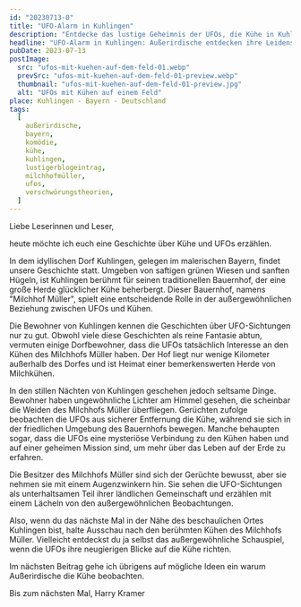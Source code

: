 ```yaml
---
id: "20230713-0"
title: "UFO-Alarm in Kuhlingen"
description: "Entdecke das lustige Geheimnis der UFOs, die Kühe in Kuhlingen, Bayern, beobachten! Tauche ein in diese skurrile Begegnung zwischen Außerirdischen und bayerischen Kühen und erlebe eine unterhaltsame Geschichte voller Spaß und Verschwörungstheorien."
headline: "UFO-Alarm in Kuhlingen: Außerirdische entdecken ihre Leidenschaft für bayerische Kühe!"
pubDate: 2023-07-13
postImage:
  src: "ufos-mit-kuehen-auf-dem-feld-01.webp"
  prevSrc: "ufos-mit-kuehen-auf-dem-feld-01-preview.webp"
  thumbnail: "ufos-mit-kuehen-auf-dem-feld-01-preview.jpg"
  alt: "UFOs mit Kühen auf einem Feld"
place: Kuhlingen - Bayern - Deutschland
tags:
  [
    außerirdische,
    bayern,
    komödie,
    kühe,
    kuhlingen,
    lustigerblogeintrag,
    milchhofmüller,
    ufos,
    verschwörungstheorien,
  ]
---
```


Liebe Leserinnen und Leser,

heute möchte ich euch eine Geschichte über Kühe und UFOs erzählen.

In dem idyllischen Dorf Kuhlingen, gelegen im malerischen Bayern, findet unsere Geschichte statt. Umgeben von saftigen grünen Wiesen und sanften Hügeln, ist Kuhlingen berühmt für seinen traditionellen Bauernhof, der eine große Herde glücklicher Kühe beherbergt. Dieser Bauernhof, namens "Milchhof Müller", spielt eine entscheidende Rolle in der außergewöhnlichen Beziehung zwischen UFOs und Kühen.

Die Bewohner von Kuhlingen kennen die Geschichten über UFO-Sichtungen nur zu gut. Obwohl viele diese Geschichten als reine Fantasie abtun, vermuten einige Dorfbewohner, dass die UFOs tatsächlich Interesse an den Kühen des Milchhofs Müller haben. Der Hof liegt nur wenige Kilometer außerhalb des Dorfes und ist Heimat einer bemerkenswerten Herde von Milchkühen.

In den stillen Nächten von Kuhlingen geschehen jedoch seltsame Dinge. Bewohner haben ungewöhnliche Lichter am Himmel gesehen, die scheinbar die Weiden des Milchhofs Müller überfliegen. Gerüchten zufolge beobachten die UFOs aus sicherer Entfernung die Kühe, während sie sich in der friedlichen Umgebung des Bauernhofs bewegen. Manche behaupten sogar, dass die UFOs eine mysteriöse Verbindung zu den Kühen haben und auf einer geheimen Mission sind, um mehr über das Leben auf der Erde zu erfahren.

Die Besitzer des Milchhofs Müller sind sich der Gerüchte bewusst, aber sie nehmen sie mit einem Augenzwinkern hin. Sie sehen die UFO-Sichtungen als unterhaltsamen Teil ihrer ländlichen Gemeinschaft und erzählen mit einem Lächeln von den außergewöhnlichen Beobachtungen.

Also, wenn du das nächste Mal in der Nähe des beschaulichen Ortes Kuhlingen bist, halte Ausschau nach den berühmten Kühen des Milchhofs Müller. Vielleicht entdeckst du ja selbst das außergewöhnliche Schauspiel, wenn die UFOs ihre neugierigen Blicke auf die Kühe richten.

Im nächsten Beitrag gehe ich übrigens auf mögliche Ideen ein warum Außerirdische die Kühe beobachten.

Bis zum nächsten Mal,
Harry Kramer

